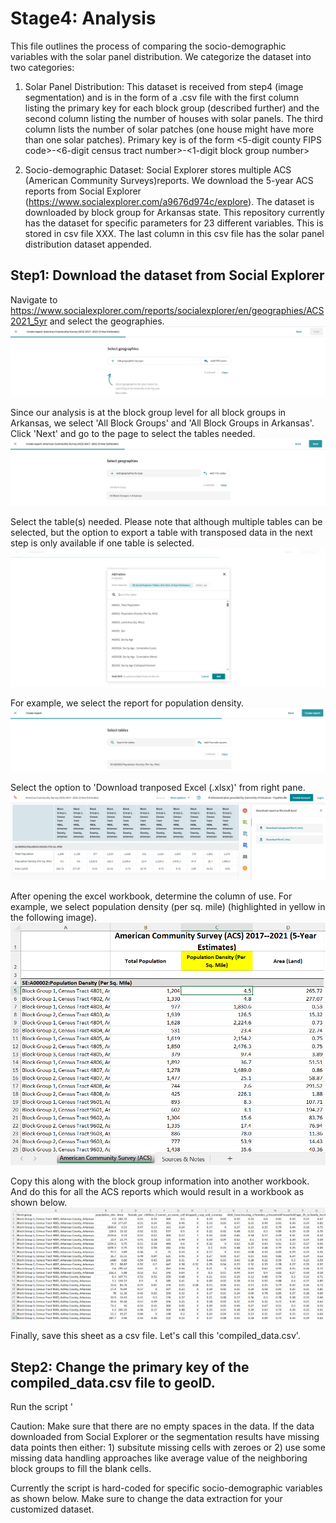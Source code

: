 # Stage4: Analysis

This file outlines the process of comparing the socio-demographic variables with the solar panel distribution.
We categorize the dataset into two categories:
  1. Solar Panel Distribution: This dataset is received from step4 (image segmentation) and is in the form of a .csv file with the first column listing the primary key for each block group (described further) and the second column listing the number of houses with solar panels. The third column lists the number of solar patches (one house might have more than one solar patches). 
  Primary key is of the form <5-digit county FIPS code>-<6-digit census tract number>-<1-digit block group number>
  
  3. Socio-demographic Dataset: Social Explorer stores multiple ACS (American Community Surveys)reports. We download the 5-year ACS reports from Social Explorer (https://www.socialexplorer.com/a9676d974c/explore). The dataset is downloaded by block group for Arkansas state. 
  This repository currently has the dataset for specific parameters for 23 different variables. This is stored in csv file XXX. The last column in this csv file has the solar panel distribution dataset appended.

  ## Step1: Download the dataset from Social Explorer
  Navigate to https://www.socialexplorer.com/reports/socialexplorer/en/geographies/ACS2021_5yr and select the geographies. 
  ![Cover](figs/SE_step1.PNG)
  
  Since our analysis is at the block group level for all block groups in Arkansas, we select 'All Block Groups' and 'All Block Groups in Arkansas'. Click 'Next' and go to the page to select the tables needed. 
  ![Cover](figs/SE_step1_2.PNG)
  
  Select the table(s) needed. Please note that although multiple tables can be selected, but the option to export a table with transposed data in the next step is only available if one table is selected. 
  ![Cover](figs/SE_step1_3.PNG)
  
  For example, we select the report for population density.
  ![Cover](figs/SE_step1_4.PNG)
  
  Select the option to 'Download tranposed Excel (.xlsx)' from right pane. 
  ![Cover](figs/SE_step1_5.PNG)
  
  After opening the excel workbook, determine the column of use. For example, we select population density (per sq. mile) (highlighted in yellow in the following image). 
  ![Cover](figs/SE_step1_6.PNG)
  
  Copy this along with the block group information into another workbook. And do this for all the ACS reports which would result in a workbook as shown below. 
  ![Cover](figs/SE_step1_7.PNG)

  Finally, save this sheet as a csv file. Let's call this 'compiled_data.csv'.
  
## Step2: Change the primary key of the compiled_data.csv file to geoID. 

Run the script '

Caution: Make sure that there are no empty spaces in the data. If the data downloaded from Social Explorer or the segmentation results have missing data points then either: 1) subsitute missing cells with zeroes or 2) use some missing data handling approaches like average value of the neighboring block groups to fill the blank cells. 

Currently the script is hard-coded for specific socio-demographic variables as shown below. Make sure to change the data extraction for your customized dataset. 
